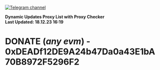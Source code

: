 [![Telegram channel](https://img.shields.io/endpoint?url=https://runkit.io/damiankrawczyk/telegram-badge/branches/master?url=https://t.me/n4z4v0d)](https://t.me/n4z4v0d) 

**Dynamic Updates Proxy List with Proxy Checker**  
**Last Updated: 18.12.23 16:19**

# DONATE (_any evm_) - 0xDEADf12DE9A24b47Da0a43E1bA70B8972F5296F2
